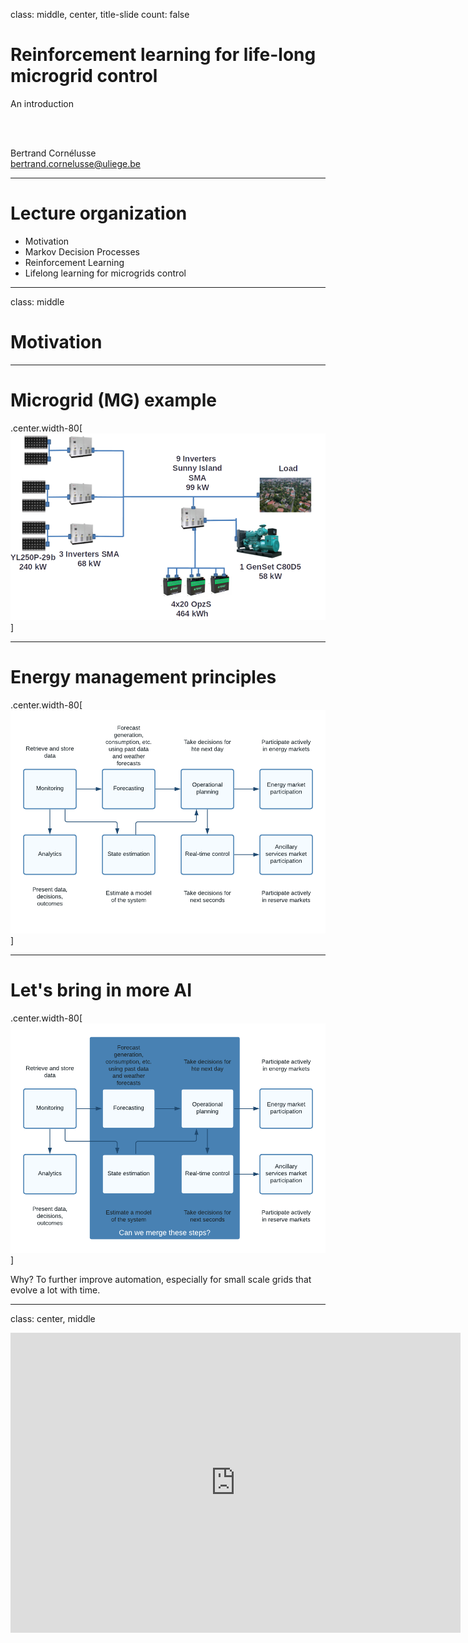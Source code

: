class: middle, center, title-slide
count: false

# Reinforcement learning for life-long microgrid control

An introduction


<br><br>

Bertrand Cornélusse<br>
[bertrand.cornelusse@uliege.be](mailto:bertrand.cornelusse@uliege.be)

---

# Lecture organization

 - Motivation 
 - Markov Decision Processes
 - Reinforcement Learning
 - Lifelong learning for microgrids control
 
---

class: middle
# Motivation

---

# Microgrid (MG) example

.center.width-80[![](figures/mg_example.png)]

---

# Energy management principles 

.center.width-80[![](figures/EMS_steps.png)]

---

# Let's bring in more AI

.center.width-80[![](figures/EMS_steps_2.png)]

Why? To further improve automation, especially for small scale grids that evolve a lot with time.

---

class: center, middle

<iframe src="https://giphy.com/embed/Qs28TbxDBLAWyPkji8" width="720" height="480" frameBorder="0" class="giphy-embed" allowFullScreen>


.footnote[Image credits:[GIPHY]("https://giphy.com/gifs/university-bergamo-unibg-Qs28TbxDBLAWyPkji8")]

---

# Goal of this lecture

Assuming you remember notions of *optimization* and *supervised learning*, make you understand the concepts behind the ideas developed in the article 

Totaro, S., Boukas, I., Jonsson, A., & Cornélusse, B. (2021). *Lifelong Control of Off-grid Microgrid with Model-Based Reinforcement Learning*. Energy, 121035.

 - This article proposes a method to learn a model of the MG and its environment 
   - PV conditions, demand evolution
 - uses a simulator to generate data 
   - to avoid relying solely on the actual system 
   - freely available at https://github.com/bcornelusse/microgridRLsimulator
 - uses the learned model to take meta actions 
   - start-stop a generator, charge or discharge a battery
   - relying on simple rules to derive precise set-points.

The learned policy is able to cope with abrupt and gradual changes of the MG and its environment.

---

class: middle, center

To do this I have to introduce concepts of *reinforcement learning*, hence also of *Markov decision processes*.

---

class: middle
# Markov decision processes

This section is a subset of the lecture

 https://glouppe.github.io/info8006-introduction-to-ai/?p=lecture8.md

by my colleague Professor G. Louppe.


---

# Content

.center.width-50[![](figures/MDP/intro.png)]

Reasoning under uncertainty and **taking decisions**:
- Markov decision processes
    - MDPs
    - Bellman equation
    - Value iteration
    - Policy iteration

.footnote[Image credits: [CS188](https://inst.eecs.berkeley.edu/~cs188/), UC Berkeley.]

---

# Grid world

.grid[
.kol-2-3[
Assume our agent lives in a $4 \times 3$ grid environment.
- Noisy movements: actions do not always go as planned.
    - Each action achieves the intended effect with probability $0.8$.
    - The rest of the time, with probability $0.2$, the action moves the agent at right angles to the intented direction.
    - If there is a wall in the direction the agent would have been taken, the agent stays put.
- The agent receives rewards at each time step.
    - Small 'living' reward each step (can be negative).
    - Big rewards come at the end (good or bad).

Goal: maximize sum of rewards.
]
.kol-1-3[<br><br><br><br><br>.width-100[![](figures/MDP/grid-world.png)]]
]

.footnote[Image credits: [CS188](https://inst.eecs.berkeley.edu/~cs188/), UC Berkeley.]

---

class: middle

.grid.center[
.kol-1-4.center[
Deterministic actions

.width-100[![](figures/MDP/grid-world-deterministic.png)]
]
.kol-3-4.center[
Stochastic actions<br><br>

.width-90[![](figures/MDP/grid-world-stochastic.png)]
]
]

.footnote[Image credits: [CS188](https://inst.eecs.berkeley.edu/~cs188/), UC Berkeley.]

---

# Markov decision processes

A **Markov decision process** (MDP) is a tuple $(\mathcal{S}, \mathcal{A}, P, R)$ such that:
- $\mathcal{S}$ is a set of states $s$;
- $\mathcal{A}$ is a set of actions $a$;
- $P$ is a (stationary) transition model such that  $P(s'|s,a)$ denotes the probability of reaching state $s'$ if action $a$ is done in state $s$;
- $R$ is a reward function that maps immediate (finite) reward values $R(s)$ obtained in states $s$.

---

class: middle

.grid[
.kol-1-5.center[
<br><br><br><br>
$$s'$$
$$r' = R(s')$$
]
.kol-3-5.center[
$$s$$
.width-90[![](figures/MDP/loop.png)]
$$s' \sim P(s'|s,a)$$
]
.kol-1-5[
<br><br><br><br><br>
$$a$$
]
]

---

class: middle

.grid.center[
.kol-1-2[.center.width-70[![](figures/MDP/grid-world.png)]]
.kol-1-2[.center.width-70[![](figures/MDP/grid-world-transition.png)]]
]
<br>

## Example

- $\mathcal{S}$: locations $(i,j)$ on the grid.
- $\mathcal{A}$: $[\text{Up}, \text{Down}, \text{Right}, \text{Left}]$.
- Transition model: $P(s'|s,a)$
- Reward:
$$
R(s) = \begin{cases}
-0.3 & \text{for non-terminal states} \\\\
\pm 1  & \text{for terminal states}
\end{cases}
$$

.footnote[Image credits: [CS188](https://inst.eecs.berkeley.edu/~cs188/), UC Berkeley.]

---

class: middle

.grid[
.kol-3-4[
## What is Markovian about MDPs?

Given the present state, the future and the past are independent:
$$P(s\_{t+1} | s\_t, a\_t, s\_{t-1}, a\_{t-1}, ..., s\_0) = P(s\_{t+1} | s\_t, a\_t)$$
]
.kol-1-4.center[.circle.width-100[![](figures/MDP/markov.jpg)]
.caption[Andrey Markov]]
]

---

# Policies

.grid[
.kol-2-3[
- We want to find an optimal **policy** $\pi^* : \mathcal{S} \to \mathcal{A}$.
    - A policy $\pi$ maps states to actions.
    - An optimal policy is one that maximizes the expected utility, e.g. the expected sum of rewards.
    - An explicit policy defines a reflex agent.
]
.kol-1-3[
<br>
.width-100[![](figures/MDP/optimal-policy.png)]
.center[Optimal policy when $R(s)=-0.3$ for all non-terminal states $s$.]
]
]

.footnote[Image credits: [CS188](https://inst.eecs.berkeley.edu/~cs188/), UC Berkeley.]

---

class: middle

.width-90.center[![](figures/MDP/sequential-decision-policies.svg)]

(a) Optimal policy when $R(s)=-0.04$ for all non-terminal states $s$.
(b) Optimal policies for four different ranges of $R(s)$.

Depending on $R(s)$, the **balance between risk and reward** changes from risk-taking to very conservative.

???

Discuss the balance between risk and rewards.

---

# Utilities over time

.center.width-70[![](figures/MDP/preferences.png)]

What preferences should an agent have over state or reward sequences?
- More or less? $[2,3,4]$ or $[1, 2, 2]$?
- Now or later? $[1,0,0]$ or $[0,0,1]$?

.footnote[Image credits: [CS188](https://inst.eecs.berkeley.edu/~cs188/), UC Berkeley.]

---

class: middle

## Theorem

If we assume **stationary** preferences over reward sequences, i.e. such that
$$[r\_0, r\_1, r\_2, ...] \succ [r\_0, r\_1', r\_2', ...] \Rightarrow [r\_1, r\_2, ...] \succ [r\_1', r\_2', ...],$$
then there are only two coherent ways to assign utilities to sequences:

.grid[
.kol-1-3.center[
Additive utility:

Discounted utility:<br>
($0<\gamma<1$)
]
.kol-2-3[
$V([r\_0, r\_1, r\_2, ...]) = r\_0 + r\_1 + r\_2 + ...$

$V([r\_0, r\_1, r\_2, ...]) = r\_0 + \gamma r\_1 + \gamma^2 r\_2r + ...$
]
]

???

Explain what coherent means.

---

class: middle

.grid[
.kol-1-2[

## Discounting

- Each time we transition to the next state, we multiply in the discount once.
- Why discount?
    - Sooner rewards probably do have higher utility than later rewards.
    - Will help our algorithms converge.
]
.kol-1-2[.width-100[![](figures/MDP/discounting.png)]]
]

Example: discount $\gamma=0.5$<br>
- $V([1,2,3]) = 1 + 0.5\times 2 + 0.25 \times 3$<br>
- $V([1,2,3]) < V([3,2,1])$

.footnote[Image credits: [CS188](https://inst.eecs.berkeley.edu/~cs188/), UC Berkeley.]

---

class: middle

## Infinite sequences

What if the agent lives forever? Do we get infinite rewards? Comparing reward sequences with $+\infty$ utility is problematic.

Solutions:
- Finite horizon: (similar to depth-limited search)
    - Terminate episodes after a fixed number of steps $T$.
    - Results in non-stationary policies ($\pi$ depends on time left).
- Discounting (with $0 < \gamma < 1$ and rewards bounded by $\pm R\_\text{max}$):
    $$V([r\_0, r\_1, ..., r\_\infty]) = \sum\_{t=0}^{\infty} \gamma^t r\_t \leq \frac{R\_\text{max}}{1-\gamma}$$
  Smaller $\gamma$ results in a shorter horizon.
- Absorbing state: guarantee that for every policy, a terminal state will eventually be reached.

---

class: middle

.center.width-25[![](figures/MDP/fixed-policy.png)]

## Policy evaluation

The expected utility obtained by executing $\pi$ starting in $s$ is given by
$$V^\pi(s) = \mathbb{E}\left[\sum\_{t=0}^\infty \gamma^t R(s\_t) \right]\Biggr\rvert\_{s\_0=s}$$
where the expectation is with respect to the probability distribution over state sequences determined by $s$ and $\pi$.

.footnote[Image credits: [CS188](https://inst.eecs.berkeley.edu/~cs188/), UC Berkeley.]

---

class: middle

## Optimal policies

Among all policies the agent could execute, the **optimal policy** is the policy $\pi\_s^\*$ that maximizes the expected utility:
$$\pi\_s^\* = \arg \max\_\pi V^\pi(s)$$

Because of discounted utilities, the optimal policy is *independent* of the starting state $s$. Therefore we simply write $\pi^\*$.

---

# Values of states

The utility, or value, $V(s)$ of a state is now simply defined as $V^{\pi^\*}(s)$.
- That is, the expected (discounted) reward if the agent executes an optimal policy starting from $s$.
- Notice that $R(s)$ and $V(s)$ are quite different quantities:
    - $R(s)$ is the short term reward for having reached $s$.
    - $V(s)$ is the long term total reward from $s$ onward.

---

class: middle

.center.width-50[![](figures/MDP/sequential-decision-values.svg)]

Utilities of the states in Grid World, calculated with $\gamma=1$ and $R(s)=-0.04$ for non-terminal states.

---

class: middle

.center.width-40[![](figures/MDP/policy-extraction.png)]

## Policy extraction

Using the principle of maximum expected utility, the optimal action maximizes the expected utility of the subsequent state.
That is,
$$\pi^\*(s) = \arg \max\_{a} \sum\_{s'} P(s'|s,a) V(s').$$

Therefore, we can extract the optimal policy provided we can estimate the utilities of states.

.footnote[Image credits: [CS188](https://inst.eecs.berkeley.edu/~cs188/), UC Berkeley.]

???

Point out the circularity of the argument!

---

class: middle

$$\pi^\*(s) = \arg \max\_{a} \sum\_{s'} P(s'|s,a) V(s')$$

.center.width-90[![](figures/MDP/how-to.png)]

.footnote[Image credits: [CS188](https://inst.eecs.berkeley.edu/~cs188/), UC Berkeley.]

---

# The Bellman equation

The utility of a state is the immediate reward for that state, plus the expected discounted utility of the next state, assuming that the agent chooses the optimal action:
$$V(s) = R(s) + \gamma  \max\_{a} \sum\_{s'} P(s'|s,a) V(s').$$
- These equations are called the **Bellman equations**. They form a system of $n=|\mathcal{S}|$ non-linear equations with as many unknowns.
- The utilities of states, defined as the expected utility of subsequent state sequences, are solutions of the set of Bellman equations.

???

There is a direct relationship between the utility of a state and the utility of its neighbors.

The Bellman equation combines the expected utility (slide 16) with the policy extraction equation (slide 20).

---

class: middle

## Example

$$
\begin{aligned}
V(1,1) = -0.04 + \gamma \max  [& 0.8 V(1,2) + 0.1 V(2,1) + 0.1 V(1,1), \\\\
    & 0.9 V(1,1) + 0.1 V(1,2), \\\\
    & 0.9 V(1,1) + 0.1 V(2,1), \\\\
    & 0.8 V(2,1) + 0.1 V(1,2) + 0.1 V(1,1)]
\end{aligned}
$$

---

# Value iteration

Because of the $\max$ operator, the Bellman equations are non-linear and solving the system is problematic.

The **value iteration** algorithm provides a fixed-point iteration procedure for computing the state utilities $V(s)$:
- Let $V\_i(s)$ be the estimated utility value for $s$ at the $i$-th iteration step.
- The **Bellman update** consists in updating simultaneously all the estimates to make them *locally consistent* with the Bellman equation:
$$V\_{i+1}(s) = R(s) + \gamma \max\_a \sum\_{s'} P(s'|s,a) V\_i(s') $$
- Repeat until convergence.

---

class: middle

.center.width-100[![](figures/MDP/value-iteration.png)]

???

The stopping criterion is based on the fact that if the update is small, then the error is also small. That is, if
$$||V\_{i+1} - V\_i|| < \epsilon (1-\gamma)/\gamma$$
then $$||V\_{i+1}-V||<\epsilon$$

---

class: middle

## Convergence

Let $V\_i$ and $V\_{i+1}$ be successive approximations to the true utility $V$.

.bold[Theorem.] For any two approximations $V\_i$ and $V'\_i$,
$$||V\_{i+1} - V'\_{i+1}||\_\infty \leq \gamma ||V\_i - V'\_i||\_\infty.$$
- The Bellman update is a contraction by $\gamma$ on the space of utility vector.
- Therefore, any two approximations must get closer to each other, and in particular any approximation must get closer to the true $V$.

$\Rightarrow$ **Value iteration always converges to a unique solution of the Bellman equations whenever $\gamma < 1$**.

---

class: middle

## Problems with value iteration

.center.width-30[![](figures/MDP/policy-evaluation-tree.png)]

Value iteration **converges exponentially fast** since $||V\_{i+1} - V||\_\infty \leq \gamma ||V\_i - V||\_\infty$, i.e. the error is reduced by a factor of at least $\gamma$ at each iteration, **but** it repeats the Bellman updates:
$$V\_{i+1}(s) = R(s) + \gamma \max\_a \sum\_{s'} P(s'|s,a) V\_i(s') $$
- Problem 1: it is **slow** – $O(|\mathcal{S}|^2 |\mathcal{A}|)$ per iteration.
- Problem 2: the $\max$ at each state rarely changes.
- Problem 3: the policy $\pi\_i$ extracted from the estimate $V\_i$ might be optimal even if $V\_i$ is inaccurate!

---

# Policy iteration

The **policy iteration** algorithm instead directly computes the policy. µ

It alternates the following two steps:
1. Policy evaluation: given $\pi\_i$, calculate $V\_i = V^{\pi\_i}$, i.e. the utility of each state if $\pi\_i$ is executed.
2. Policy improvement: calculate a new policy $\pi\_{i+1}$ using one-step look-ahead based on $V\_i$:
$$\pi\_{i+1}(s) = \arg\max\_a \sum\_{s'} P(s'|s,a)V\_i(s')$$

This algorithm is still optimal, and might converge (much) faster under some conditions.

---

class: middle

.center.width-25[![](figures/MDP/fixed-policy.png)]

## Policy evaluation

At the $i$-th iteration we have a simplified version of the Bellman equations that relate the utility of $s$ to the utilities of its neighbors:
$$V\_i(s)  = R(s) + \gamma \sum\_{s'} P(s'|s,\pi\_i(s)) V\_i(s')$$
These equations are now **linear** because the $\max$ operator has been removed.
- for $n$ states, we have $n$ equations with $n$ unknowns;
- this can be solved exactly in $O(n^3)$ by standard linear algebra methods.

???

Notice how we replaced $a$ with $\pi\_i(s)$.

---

class: middle

In some cases $O(n^3)$ is too prohibitive. Fortunately, it is not necessary to perform exact policy evaluation. An approximate solution is sufficient.

One way is to run $k$ iterations of simplified Bell updates:
$$V\_{i+1}(s) = R(s) + \gamma \sum\_{s'} P(s'|s,\pi\_i(s))V\_i(s') $$

This hybrid algorithm is called **modified policy iteration**.

---

class: middle

.center.width-100[![](figures/MDP/policy-iteration.png)]

---

class: middle
# Reinforcement learning

This section is a subset of the lecture

 https://glouppe.github.io/info8006-introduction-to-ai/?p=lecture9.md

by my colleague Professor G. Louppe.

---


# Content

How to make decisions under uncertainty, **while learning** about the environment?

.grid[
.kol-1-2[
- Reinforcement learning (RL)
- Passive RL
  - Model-based estimation
  - Model-free estimation
    - Direct utility estimation
    - Temporal-difference learning
- Active RL
  - Model-based learning
  - Q-Learning
  - Generalizing across states
]
.kol-1-2.width-100[<br><br><br>![](figures/RL/intro.png)]
]

.footnote[Image credits: [CS188](https://inst.eecs.berkeley.edu/~cs188/), UC Berkeley.]

---

class: middle

.width-100[![](figures/RL/plan.png)]

.footnote[Image credits: [CS188](https://inst.eecs.berkeley.edu/~cs188/), UC Berkeley.]

???

Offline solution = Planning

---

class: middle

## Remark

- Although MDPs generalize to continuous state-action spaces, we assume in this lecture that both $\mathcal{S}$ and $\mathcal{A}$ are discrete and finite.

---

class: middle, black-slide

.center[
<video controls preload="auto" height="500" width="700">
  <source src="./figures/RL/chicken1.mp4" type="video/mp4">
</video>]

.footnote[Video credits: [Megan Hayes](https://twitter.com/PigMegan), [@YAWScience](https://twitter.com/YAWScience/status/1304199719036444672), 2020.]


---

class: middle 

## What just happened?

- This wasn't planning, it was reinforcement learning!
- There was an MDP, but the chicken couldn't solve it with just computation.
- The chicken needed to actually act to figure it out.

## Important ideas in reinforcement learning that came up
- Exploration: you have to try unknown actions to get information.
- Exploitation: eventually, you have to use what you know.
- Regret: even if you learn intelligently, you make mistakes.
- Sampling: because of chance, you have to try things repeatedly.
- Difficult: learning can be much harder than solving a known MDP.

???

There was a chicken, in some unknown MDP. The chicken wanted to maximise his reward.

---

# Reinforcement learning

We still assume a Markov decision process $(\mathcal{S}, \mathcal{A}, P, R)$ such that:
- $\mathcal{S}$ is a set of states $s$;
- $\mathcal{A}$ is a set of actions $a$;
- $P$ is a (stationary) transition model such that  $P(s'|s,a)$ denotes the probability of reaching state $s'$ if action $a$ is done in state $s$;
- $R$ is a reward function that maps immediate (finite) reward values $R(s)$ obtained in states $s$.

Our goal is find the optimal policy $\pi^\*(s)$.

---

class: middle

## New twist 

The transition model $P(s'|s,a)$ and the reward function $R(s)$ are **unknown**.
- We do not know which states are good nor what actions do!
- We must observe or interact with the environment in order  to jointly *learn* these dynamics and act upon them.
.grid[
.kol-1-5.center[
<br><br><br><br>
$$s'$$
$$r' = \underbrace{R(s')}\_{???}$$
]
.kol-3-5.center[
$$s$$
.width-90[![](figures/RL/loop.png)]
$$s' \sim \underbrace{P(s'|s,a)}\_{???}$$
]
.kol-1-5[
<br><br><br><br><br>
$$a$$
]
]

???

Imagine playing a new game whose rules you don’t know; after a
hundred or so moves, your opponent announces, “You lose.” This is reinforcement learning
in a nutshell.

---

# Passive RL

.center.width-50[![](figures/RL/passive-rl.png)]

## Goal: policy evaluation
- The agent's policy $\pi$ is fixed.
- Its goal is to learn the utilities $V^\pi(s)$.
- The learner has no choice about what actions to take. It just executes the policy and learns from experience.

.footnote[Image credits: [CS188](https://inst.eecs.berkeley.edu/~cs188/), UC Berkeley.]

???

This is not offline planning. You actually take actions in the world! (Since $P$ and $R$ are unknown)

---

class: middle

.center.width-30[![](figures/RL/policy-example.png)]

The agent executes a set of **trials** (or episodes) in the environment using policy $\pi$.
Trial trajectories $(s, r, a, s'), (s', r', a', s''), ...$ might look like this:
- Trial 1: $(B, -1, \text{east}, C), (C, -1, \text{east}, D), (D, +10, \text{exit}, \perp)$
- Trial 2: $(B, -1, \text{east}, C), (C, -1, \text{east}, D), (D, +10, \text{exit}, \perp)$
- Trial 3: $(E, -1, \text{north}, C), (C, -1, \text{east}, D), (D, +10, \text{exit}, \perp)$
- Trial 4: $(E, -1, \text{north}, C), (C, -1, \text{east}, A), (A, -10, \text{exit}, \perp)$

---

# Model-based estimation

A **model-based** agent estimates approximate transition and reward models $\hat{P}$ and $\hat{R}$ based on experiences and then evaluates the resulting empirical MDP.

- Step 1: Learn an empirical MDP.
  - Estimate $\hat{P}(s'|s,a)$ from empirical samples $(s,a,s')$ (e.g with supervised learning).
  - Discover each $\hat{R}(s)$ for each $s$.
- Step 2: Evaluate $\pi$ using $\hat{P}$ and $\hat{R}$, e.g. as
  $$V(s)  = \hat{R}(s) + \gamma \sum\_{s'} \hat{P}(s'|s,\pi(s)) V(s').$$

.center.width-55[![](figures/RL/model-based-rl.png)]

.footnote[Image credits: [CS188](https://inst.eecs.berkeley.edu/~cs188/), UC Berkeley.]

---

class: middle

## Example

.grid[
.kol-1-4.smaller-x[
Policy $\pi$:

.width-100[![](figures/RL/policy-example.png)]
]
.kol-3-4[
.smaller-x[
Trajectories:
- $(B, -1, \text{east}, C), (C, -1, \text{east}, D), (D, +10, \text{exit}, \perp)$
- $(B, -1, \text{east}, C), (C, -1, \text{east}, D), (D, +10, \text{exit}, \perp)$
- $(E, -1, \text{north}, C), (C, -1, \text{east}, D), (D, +10, \text{exit}, \perp)$
- $(E, -1, \text{north}, C), (C, -1, \text{east}, A), (A, -10, \text{exit}, \perp)$

]
]
]

.grid.smaller-x[
.kol-1-2[
Learned transition model $\hat{P}$:
- $\hat{P}(C|B, \text{east}) = 1$
- $\hat{P}(D|C, \text{east}) = 0.75$
- $\hat{P}(A|C, \text{east}) = 0.25$
- (...)
]
.kol-1-2[
Learned reward $\hat{R}$:
- $\hat{R}(B) = -1$
- $\hat{R}(C) = -1$
- $\hat{R}(D) = +10$
- (...)
]
]

---

# Model-free estimation

Can we learn $V^\pi$ in a **model-free** fashion, without explicitly modeling the environment, i.e. without learning $\hat{P}$ and $\hat{R}$?

---

# Direct utility estimation

(a.k.a. Monte Carlo evaluation)

- The utility $V^\pi(s)$ of state $s$ is the expected total reward from the state onward (called the expected **reward-to-go**)
$$V^\pi(s) = \mathbb{E}\left[\sum\_{t=0}^\infty \gamma^t R(s\_t) \right]\Biggr\rvert\_{s\_0=s}$$
- Each trial provides a *sample* of this quantity for each state visited.
- Therefore, at the end of each sequence, one can update a sample average $\hat{V}^\pi(s)$ by:
  - computing the observed reward-to-go for each state;
  - updating the estimated utility for that state, by keeping a running average.
- In the limit of infinitely many trials, the sample average will converge to the true expectation.

---

class: middle

## Example ($\gamma=1$)

.grid[
.kol-1-4.smaller-x[
Policy $\pi$:

.width-100[![](figures/RL/policy-example.png)]
]
.kol-3-4[
.smaller-x[
Trajectories:
- $(B, -1, \text{east}, C), (C, -1, \text{east}, D), (D, +10, \text{exit}, \perp)$
- $(B, -1, \text{east}, C), (C, -1, \text{east}, D), (D, +10, \text{exit}, \perp)$
- $(E, -1, \text{north}, C), (C, -1, \text{east}, D), (D, +10, \text{exit}, \perp)$
- $(E, -1, \text{north}, C), (C, -1, \text{east}, A), (A, -10, \text{exit}, \perp)$
]
]
]

.grid[
.kol-1-4.smaller-x[
Output values $\hat{V}^\pi(s)$:

.width-100[![](figures/RL/due-example.png)]
]
.kol-3-4.center.italic[<br><br>

If both $B$ and $E$ go to $C$ under $\pi$,<br> how can their values be different?]
]

---

class: middle

Unfortunately, direct utility estimation misses the fact that the state values $V^\pi(s)$ are not independent, since they obey the Bellman equations for a fixed policy:
$$V^\pi(s) = R(s) + \gamma \sum\_{s'}P(s'|s,\pi(s)) V^\pi(s').$$
Therefore, direct utility estimation misses opportunities for learning and takes a long time to learn.

---

# Temporal-difference learning

Temporal-difference (TD) learning consists in updating $V^\pi(s)$ each time the agent experiences a transition $(s, r=R(s), a=\pi(s), s')$.

.width-20.center[![](figures/RL/td-triple.png)]

When a transition from $s$ to $s'$ occurs, the temporal-difference update steers $V^\pi(s)$ to better agree with the Bellman equations for a fixed policy, i.e.
$$V^\pi(s) \leftarrow V^\pi(s) + \alpha \underbrace{(r + \gamma V^\pi(s') - V^\pi(s))}\_{\text{temporal difference error}}$$
where $\alpha$ is the *learning rate* parameter.

???

Instead waiting for a complete trajectory to update $V^\pi(s)$, ...

...

- If $r + \gamma V^\pi(s') > V^\pi(s)$ then the prediction $V^\pi(s)$ underestimates the value, hence the increment.
- If $r + \gamma V^\pi(s') < V^\pi(s)$ then the prediction $V^\pi(s)$ overestimates the value, hence the decrement.

---

class: middle

Alternatively, the TD-update can be viewed as a single gradient descent step on the squared error between the target $r+ \gamma V^\pi(s')$ and the prediction $V^\pi(s)$. (More later.)

---

class: middle

## Exponential moving average

The TD-update can equivalently be expressed as the exponential moving average
$$V^\pi(s) \leftarrow (1-\alpha)V^\pi(s) + \alpha (r + \gamma V^\pi(s')).$$

Intuitively,
- this makes recent samples more important;
- this forgets about the past (distant past values were wrong anyway).
  
---

class: middle 

## Example ($\gamma=1$, $\alpha=0.5$)

.grid[
.kol-1-4[]
.kol-1-2.center[.width-45[![](figures/RL/td-example1.png)] .width-45[![](figures/RL/td-example2.png)]

Transition: $(B, -1, \text{east}, C)$
]
]

TD-update:

$\begin{aligned}
V^\pi(B) &\leftarrow V^\pi(B) + \alpha(R(B) + \gamma V^\pi(C) - V^\pi(B)) \\\\
&\leftarrow 0 + 0.5 (-1 + 0 - 0) \\\\
&\leftarrow -0.5
\end{aligned}$

---

class: middle

.grid[
.kol-1-4[]
.kol-1-2.center[.width-45[![](figures/RL/td-example2.png)] .width-45[![](figures/RL/td-example3.png)]

Transition: $(C, -1, \text{east}, D)$
]
]

TD-update:

$\begin{aligned}
V^\pi(C) &\leftarrow V^\pi(C) + \alpha(R(C) + \gamma V^\pi(D) - V^\pi(C)) \\\\
&\leftarrow 0 + 0.5 (-1 + 8 - 0) \\\\
&\leftarrow 3.5
\end{aligned}$

???

Note how the large reward eventually propagates back to the states leading to it. 

Doing the first update again would result in a better value for $B$.

---

class: middle

## Convergence

- Notice that the TD-update involves only the observed successor $s'$, whereas the actual Bellman equations for a fixed policy involves all possible next states. Nevertheless, the *average* value of $V^\pi(s)$ will converge to the correct value.
- If we change $\alpha$ from a fixed parameter to a function that decreases as the number of times a state has been visited increases, then $V^\pi(s)$  will itself converge to the correct value.

---

# Active RL

.center.width-80[![](figures/RL/active-rl.png)]

## Goal: learn an optimal policy
- The agent's policy is not fixed anymore.
- Its goal is to learn the optimal policy $\pi^\*$ or the state values $V(s)$.
- The learner makes choices!
- Fundamental trade-off: exploration vs. exploitation.

.footnote[Image credits: [CS188](https://inst.eecs.berkeley.edu/~cs188/), UC Berkeley.]

---

# Model-based learning

The passive model-based agent can be made active by instead finding the optimal policy $\pi^*$ for the empirical MDP.

For example, having obtained a utility function $V$ that is optimal for the learned model (e.g., with Value Iteration), the optimal action by one-step look-ahead to maximize the expected utility is
$$\pi^*(s) = \arg \max\_a \sum\_{s'} \hat{P}(s'|s,a) V(s').$$

---

class: middle, center

.width-100[![](figures/RL/active-model-based.png)]

The agent **does not** learn the true utilities or the true optimal policy!

---

class: middle

The resulting is **greedy** and **suboptimal**:
- The learned transition and reward models $\hat{P}$ and $\hat{R}$ are not the same as the true environment.
- Therefore, what is optimal in the learned model can be suboptimal in the true environment.

---

# Exploration

Actions do more than provide rewards according to the current learned model. 
They also contribute to learning the true environment. 

This is the **exploitation-exploration** trade-off:
- Exploitation: follow actions that maximize the rewards, under the current learned model;
- Exploration: follow actions to explore and learn about the true environment.

.center.width-60[![](figures/RL/exploitation-exploration.png)]

.footnote[Image credits: [CS188](https://inst.eecs.berkeley.edu/~cs188/), UC Berkeley.]

---

class: middle 

## How to explore?

Simplest approach for forcing exploration: random actions ($\epsilon$-greedy).
- With a (small) probability $\epsilon$, act randomly.
- With a (large) probability $(1-\epsilon)$, follow the current policy.

$\epsilon$-greedy does eventually explore the space, but keeps trashing around once learning is done.

---

class: middle 

## When to explore?

Better idea: explore areas whose badness is not (yet) established, then stop exploring.

Formally, let $V^+(s)$ denote an optimistic estimate of the utility of state $s$ and let $N(s,a)$ be the number of times actions $a$ has been tried in $s$. 

For Value Iteration, the update equation becomes
$$V^+\_{i+1}(s) = R(s) + \gamma \max\_a f(\sum_{s'} P(s'|s,a) V^+\_i(s'), N(s,a)),$$
where $f(v, n)$ is called the **exploration function**. 

The function $f(v,n)$ should be increasing in $v$ and decreasing in $n$. A simple choice is $f(v,n) = v + K/n$.

???

This is similar to MCTS! (Lecture 3)

---

# Model-free learning

Although temporal difference learning provides a way to estimate $V^\pi$ in a model-free fashion, we would still have to learn a model $P(s'|s,a)$ to choose an action based on a one-step look-ahead.

<br>
.center.width-50[![](figures/RL/cartoon-model-free.png)]

.footnote[Image credits: [CS188](https://inst.eecs.berkeley.edu/~cs188/), UC Berkeley.]

---

# Détour: Q-values

.grid[
.kol-1-2[
- The state-value $V(s)$ of the state $s$ is the expected utility starting in $s$ and acting optimally.
- The state-action-value $Q(s,a)$ of the q-state $(s,a)$ is the expected utility starting out having taken action $a$ from $s$ and thereafter acting optimally.
]
.kol-1-2.width-100[![](figures/RL/optimal-quantities.png)]
]

---

class: middle

## Optimal policy

The optimal policy $\pi^\*(s)$ can be defined in terms of either $V(s)$ or $Q(s,a)$:
$$\begin{aligned}
\pi^\*(s) &= \arg \max\_a \sum\_{s'} P(s'|s,a) V(s') \\\\
&= \arg \max\_a Q(s,a)
\end{aligned}$$

.footnote[Image credits: [CS188](https://inst.eecs.berkeley.edu/~cs188/), UC Berkeley.]

---

class: middle

## Bellman equations for $Q$

Since $V(s) = \max\_a Q(s,a)$, the Q-values $Q(s,a)$ are recursively defined as
$$\begin{aligned}
Q(s,a) &= R(s) + \gamma \sum\_{s'} P(s'|s,a) V(s') \\\\
&= R(s) + \gamma \sum\_{s'} P(s'|s,a) \max\_{a'} Q(s',a').
\end{aligned} $$

As for value iteration, the last equation can be used as an update equation for a fixed-point iteration procedure that calculates the Q-values $Q(s,a)$. However, it still requires knowing $P(s'|s,a)$!

---

# Q-Learning

The state-action-values $Q(s,a)$ can be learned in a model-free fashion using a temporal-difference method known as **Q-Learning**.

Q-Learning consists in updating $Q(s,a)$ each time the agent experiences a transition $(s, r=R(s), a, s')$.

The update equation for TD Q-Learning is
$$Q(s,a) \leftarrow Q(s,a) + \alpha (r + \gamma \max\_{a'} Q(s',a') - Q(s,a)).$$

.alert[Since $\pi^*(s) = \arg \max\_a Q(s,a)$, a TD agent that learns Q-values does not need a model of the form $P(s'|s,a)$, neither for learning nor for action selection!]

---

class: middle

.width-100[![](figures/RL/q-learning.png)]

---

class: middle

.width-30.center[![](figures/RL/q-learning-agent.png)]

## Convergence

Q-Learning **converges to an optimal policy**, even when acting suboptimally.
- This is called off-policy learning.
- Technical caveats:
  - You have to explore enough.
  - The learning rate must eventually become small enough.
  - ... but it shouldn't decrease too quickly.

.footnote[Image credits: [CS188](https://inst.eecs.berkeley.edu/~cs188/), UC Berkeley.]

---

# Generalizing across states

.grid[
.kol-2-3[
- Basic Q-Learning keeps a table for all Q-values $Q(s,a)$.
- In realistic situations, we cannot possibly learn about every single state!
  - Too many states to visit them all in training.
  - Too many states to hold the Q-table in memory.
- We want to generalize:
  - Learn about some small number of training states from experience.
  - Generalize that experience to new, similar situations.
  - This is supervised *machine learning* again!
]
.kol-1-3.width-100[<br><br>![](figures/RL/cartoon-generalization.png)]
]

.footnote[Image credits: [CS188](https://inst.eecs.berkeley.edu/~cs188/), UC Berkeley.]

---

class: middle

## Example: Pacman
.grid.center[
.kol-1-8[]
.kol-1-4[(a)

.width-100[![](figures/RL/pacman1.png)]]
.kol-1-4[(b)

.width-100[![](figures/RL/pacman2.png)]]
.kol-1-4[(c)

.width-100[![](figures/RL/pacman3.png)]]
.kol-1-8[]
]

If we discover by experience that (a) is bad, then in naive Q-Learning, we know nothing about (b) nor (c)!

.footnote[Image credits: [CS188](https://inst.eecs.berkeley.edu/~cs188/), UC Berkeley.]

---

class: middle 

.grid[
.kol-3-4[
## Feature-based representations

Solution: describe a state $s$ using a vector $\mathbf{x} = [f\_1(s), ..., f\_d(s)] \in \mathbb{R}^d$ of features.
- Features are functions $f\_k$ from states to real numbers that capture important properties of the state.
- Example features:
  - Distance to closest ghost
  - Distance to closest dot
  - Number of ghosts
  - ...
- Can similarly describe a q-state $(s, a)$ with features $f\_k(s,a)$.
]
.kol-1-4.width-100[![](figures/RL/pacman1.png)]
]

.footnote[Image credits: [CS188](https://inst.eecs.berkeley.edu/~cs188/), UC Berkeley.]

---

class: middle

.center.width-50[![](figures/RL/lr-cartoon.png)]

## Approximate Q-Learning

Using a feature-based representation, the Q-table can now be replaced with a function approximator, such as a linear model:
$$Q(s,a) = w\_1 f\_1(s,a) + w\_2 f\_2(s,a) + ... + w\_d f\_d(s,a).$$

Upon the transition $(s, r, a, s')$, the update becomes
$$
w\_k \leftarrow  w\_k + \alpha (r + \gamma \max\_{a'} Q(s', a') - Q(s,a)) f\_k(s,a),
$$
for all $w\_k$.

.footnote[Image credits: [CS188](https://inst.eecs.berkeley.edu/~cs188/), UC Berkeley.]

???

Remember that the TD-update can be viewed as a online GD update, except now we dot not directly modify $Q(s,a)$ but rather the parameters of the function approximator.

---

class: middle

In linear regression, imagine we had only one point $\mathbf{x}$ with features $[f\_1, ..., f\_d]$. Then,
$$
\begin{aligned}
\ell(\mathbf{w}) &= \frac{1}{2} \left( y - \sum\_k w\_k f\_k \right)^2 \\\\
\frac{\partial \ell}{\partial w\_k} &= -\left(y -  \sum\_k w\_k f_k \right) f\_k \\\\
w\_k &\leftarrow w\_k + \alpha \left(y -  \sum\_k w\_k f\_k \right) f\_k,
\end{aligned}
$$

hence the Q-update
$$w\_k \leftarrow w\_k + \alpha \left(\underbrace{r + \gamma \max\_{a'} Q(s', a')}\_{\text{target}\, y} -  \underbrace{Q(s,a)}\_{\text{prediction}} \right) f\_k(s,a).$$

---

class: middle

## DQN

Similarly, the Q-table can be replaced with a neural network as function approximator, resulting in the *DQN* algorithm.

.center.width-100[![](figures/RL/dqn.png)]

---

class: middle
# Lifelong learning

---

# Problem statement

We consider an off-grid microgrid with a storage system, PV generation, a diesel generator, and some consumption.

Changes that can occur are 
- either gradual: PV degradation, demand growth
- or abrupt: device not responding.

A simulator of the system is used to train a control policy off-line.

Time steps of one-hour, several months of data available (PV and load).
.center.width-100[![](figures/paper_figs/PV_and_load.png)]

---
# Microgrid MDP

.center.width-100[![](figures/paper_figs/mg_MDP.png)]

---

# The proposed algorithm *D-Dyna* 

.center.width-60[![](figures/paper_figs/ddyna.png)]
 - Standard RL optimization where the policy is updated using samples collected from interaction with the real environment.
 - Plus a loop where the policy is updated by samples collected by a *model of the environment*.

---

# Model and policy updates

.grid[
.kol-1-2[
.center.width-90[![](figures/paper_figs/algo5and6.png)]
]
.kol-1-2[
Algo 5: The policy update was performed with the proximal policy optimization *PPO* algorithm.]

</br></br>
Algo 6: The model of the environment is fitted with a regressor using states and reward samples collected from the real environment.
A quantile regressor was used as a model and was trained with distributional losses.
]



---

# Implementation tricks

Although there has been some progress in RL algorithms and function approximators, there is still a 

---

# El Espino microgrid

.center.width-100[![](figures/paper_figs/El-espino.png)]

---

# Benchmarks

The policy learned with D-Dyna is compared to 
1. *Heuristic*: a myopic rule based controller (lower bound)
2. *MPC-1h*: an optimization-based controller with perfect foresight over 1 hour
3. *MPC-24h*: an optimization-based controller with perfect foresight over 24 hours (upper bound)
4. "vanilla" *PPO*: model-free RL, to see the benefits from using a model 

---

# Test 1: Generalization

- We use the first year 2016 of the dataset for training and we evaluate on the second year 2017
.center.width-100[![](figures/paper_figs/generalization.png)]
- 25% cost reduction w.r.t. heurisitc controller
- Comparable performance to MPC-24h


---

# Test 2: Robustness

- Abrupt failure of the storage system (not known by any model!)
.center.width-100[![](figures/paper_figs/robustness.png)]
- D-Dyna can detect change since the model has been exposed to similar incidents during training.
- Heuristic, MPC-1h, MPC-24h cannot adapt since no mechanism to detect or handle failure.

---

# Test 3: Transfer

Transfer learning is the ability of speeding up learning on new MDPs by reusing past experiences between similar MDPs
.center.width-100[![](figures/paper_figs/transfer.png)]
- Jan. 2016 to pre-train the algorithms. Then we initiate the training process for Feb. and Aug. 2016 using the pre-trained model.
- Better performance than learning from scratch (compare D-Dyna to PPO)

---

.center.width-100[![](figures/paper_figs/transfer_2.png)]

- In contrast to February where the two policies perform similarly, in August the solar irraditation is limited (south-hemisphere). 
- This amplifies the difference between a naïve controller and a good look-ahead policy


---

# Conclusion

- Learned explicitely a control policy that can be transferred to a new setup with mild adaptations
- robust to changes in the system

- Learning a policy with continuous actions as future work
- There is still a lot to be done to apply to larger systems

---

class: end-slide, center
count: false

The end.
